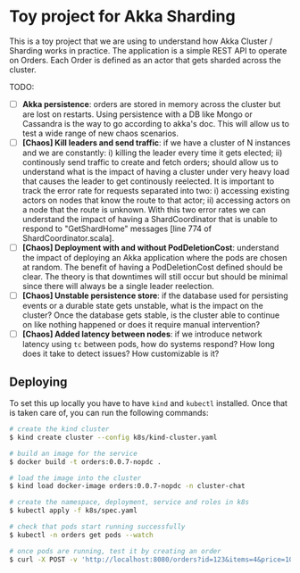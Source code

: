 # Toy project for Akka Sharding

This is a toy project that we are using to understand how Akka Cluster / Sharding works in practice. The application is a simple 
REST API to operate on Orders. Each Order is defined as an actor that gets sharded across the cluster.

TODO:
* [ ] **Akka persistence**: orders are stored in memory across the cluster but are lost on restarts. Using persistence with a DB like Mongo or Cassandra is the way to go according to akka's doc. This will allow us to test a wide range of new chaos scenarios.
* [ ] **[Chaos] Kill leaders and send traffic**: if we have a cluster of N instances and we are constantly: i) killing the leader every time it gets elected; ii) continously send traffic to create and fetch orders; should allow us to understand what is the impact of having a cluster under very heavy load that causes the leader to get continously reelected. It is important to track the error rate for requests separated into two: i) accessing existing actors on nodes that know the route to that actor; ii) accessing actors on a node that the route is unknown. With this two error rates we can understand the impact of having a ShardCoordinator that is unable to respond to "GetShardHome" messages [line 774 of ShardCoordinator.scala].
* [ ] **[Chaos] Deployment with and without PodDeletionCost**: understand the impact of deploying an Akka application where the pods are chosen at random. The benefit of having a PodDeletionCost defined should be clear. The theory is that downtimes will still occur but should be minimal since there will always be a single leader reelection.
* [ ] **[Chaos] Unstable persistence store**: if the database used for persisting events or a durable state gets unstable, what is the impact on the cluster? Once the database gets stable, is the cluster able to continue on like nothing happened or does it require manual intervention?
* [ ] **[Chaos] Added latency between nodes**: if we introduce network latency using `tc` between pods, how do systems respond? How long does it take to detect issues? How customizable is it?

## Deploying
To set this up locally you have to have `kind` and `kubectl` installed. Once that is taken care of, you can run the following commands:

```sh
# create the kind cluster
$ kind create cluster --config k8s/kind-cluster.yaml

# build an image for the service
$ docker build -t orders:0.0.7-nopdc .

# load the image into the cluster
$ kind load docker-image orders:0.0.7-nopdc -n cluster-chat

# create the namespace, deployment, service and roles in k8s
$ kubectl apply -f k8s/spec.yaml

# check that pods start running successfully
$ kubectl -n orders get pods --watch

# once pods are running, test it by creating an order
$ curl -X POST -v 'http://localhost:8080/orders?id=123&items=4&price=10.5&userID=4'
```
